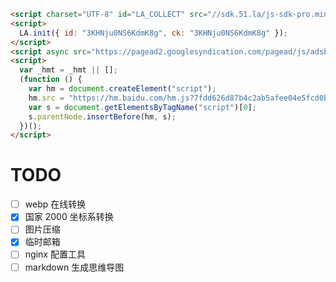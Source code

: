 ```html
<script charset="UTF-8" id="LA_COLLECT" src="//sdk.51.la/js-sdk-pro.min.js"></script>
<script>
  LA.init({ id: "3KHNju0NS6KdmK8g", ck: "3KHNju0NS6KdmK8g" });
</script>
<script async src="https://pagead2.googlesyndication.com/pagead/js/adsbygoogle.js?client=ca-pub-3594081485685271" crossorigin="anonymous"></script>
<script>
  var _hmt = _hmt || [];
  (function () {
    var hm = document.createElement("script");
    hm.src = "https://hm.baidu.com/hm.js?7fdd626d87b4c2ab5afee04e5fcd0b9d";
    var s = document.getElementsByTagName("script")[0];
    s.parentNode.insertBefore(hm, s);
  })();
</script>
```

# TODO

- [ ] webp 在线转换
- [x] 国家 2000 坐标系转换
- [ ] 图片压缩
- [x] 临时邮箱
- [ ] nginx 配置工具
- [ ] markdown 生成思维导图
